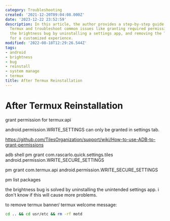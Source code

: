 ```yaml
---
category: Troubleshooting
created: '2021-12-20T09:04:08.000Z'
date: '2023-12-22 23:52:59'
description: In this article, the author provides a step-by-step guide on how to reinstall
  Termux and troubleshoot common issues like granting required permissions, fixing
  the brightness bug by uninstalling a settings app, and removing the Termux banner
  for a customized experience.
modified: '2022-08-18T12:29:26.544Z'
tags:
- android
- brightness
- bug
- reinstall
- system manage
- termux
title: After Termux Reinstallation
---
```


# After Termux Reinstallation

grant permission for termux:api

android.permission.WRITE_SETTINGS can only be granted in settings tab.

https://github.com/TilesOrganization/support/wiki/How-to-use-ADB-to-grant-permissions

adb shell pm grant com.rascarlo.quick.settings.tiles android.permission.WRITE_SECURE_SETTINGS

pm grant com.termux.api android.permission.WRITE_SECURE_SETTINGS

pm list packages

the brightness bug is solved by uninstalling the unintended settings app. i don't know if this will cause more problems.

to remove termux banner/ termux welcome message:
```bash
cd .. && cd usr/etc && rm -rf motd
```

